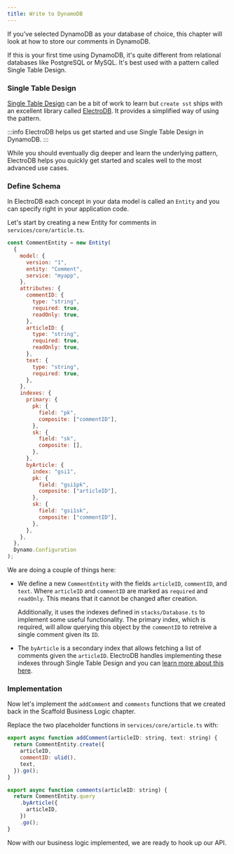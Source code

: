 ```yaml
---
title: Write to DynamoDB
---
```


If you've selected DynamoDB as your database of choice, this chapter will look at how to store our comments in DynamoDB.

If this is your first time using DynamoDB, it's quite different from relational databases like PostgreSQL or MySQL. It's best used with a pattern called Single Table Design.

### Single Table Design

[Single Table Design](https://www.alexdebrie.com/posts/dynamodb-single-table/) can be a bit of work to learn but `create sst` ships with an excellent library called [ElectroDB](https://github.com/tywalch/electrodb). It provides a simplified way of using the pattern.

:::info
ElectroDB helps us get started and use Single Table Design in DynamoDB.
:::

While you should eventually dig deeper and learn the underlying pattern, ElectroDB helps you quickly get started and scales well to the most advanced use cases.

### Define Schema

In ElectroDB each concept in your data model is called an `Entity` and you can specify right in your application code.

<ChangeText>

Let's start by creating a new Entity for comments in `services/core/article.ts`.

</ChangeText>

```js title="services/core/article.ts"
const CommentEntity = new Entity(
  {
    model: {
      version: "1",
      entity: "Comment",
      service: "myapp",
    },
    attributes: {
      commentID: {
        type: "string",
        required: true,
        readOnly: true,
      },
      articleID: {
        type: "string",
        required: true,
        readOnly: true,
      },
      text: {
        type: "string",
        required: true,
      },
    },
    indexes: {
      primary: {
        pk: {
          field: "pk",
          composite: ["commentID"],
        },
        sk: {
          field: "sk",
          composite: [],
        },
      },
      byArticle: {
        index: "gsi1",
        pk: {
          field: "gsi1pk",
          composite: ["articleID"],
        },
        sk: {
          field: "gsi1sk",
          composite: ["commentID"],
        },
      },
    },
  },
  Dynamo.Configuration
);
```

We are doing a couple of things here:

- We define a new `CommentEntity` with the fields `articleID`, `commentID`, and `text`. Where `articleID` and `commentID` are marked as `required` and `readOnly`. This means that it cannot be changed after creation.

  Additionally, it uses the indexes defined in `stacks/Database.ts` to implement some useful functionality. The primary index, which is required, will allow querying this object by the `commentID` to retreive a single comment given its `ID`.

- The `byArticle` is a secondary index that allows fetching a list of comments given the `articleID`. ElectroDB handles implementing these indexes through Single Table Design and you can [learn more about this here](https://github.com/tywalch/electrodb#indexes).

### Implementation

Now let's implement the `addComment` and `comments` functions that we created back in the Scaffold Business Logic chapter.

<ChangeText>

Replace the two placeholder functions in `services/core/article.ts` with:

</ChangeText>

```js title="services/core/article.ts" {2-6,10-12}
export async function addComment(articleID: string, text: string) {
  return CommentEntity.create({
    articleID,
    commentID: ulid(),
    text,
  }).go();
}

export async function comments(articleID: string) {
  return CommentEntity.query
    .byArticle({
      articleID,
    })
    .go();
}
```

Now with our business logic implemented, we are ready to hook up our API.
